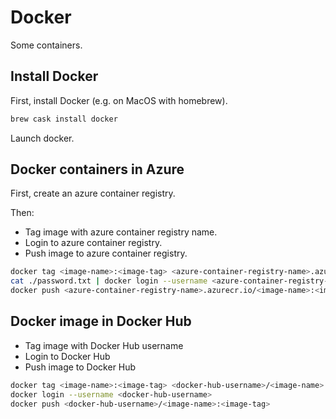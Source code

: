 # Docker

Some containers.

## Install Docker

First, install Docker (e.g. on MacOS with homebrew).

```bash
brew cask install docker
```

Launch docker.

## Docker containers in Azure

First, create an azure container registry.

Then:

- Tag image with azure container registry name.
- Login to azure container registry.
- Push image to azure container registry.

```bash
docker tag <image-name>:<image-tag> <azure-container-registry-name>.azurecr.io/<image-name>:<image-tag>
cat ./password.txt | docker login --username <azure-container-registry-name> --password-stdin <azure-container-registry-name>.azurecr.io
docker push <azure-container-registry-name>.azurecr.io/<image-name>:<image-tag>
```

## Docker image in Docker Hub

- Tag image with Docker Hub username
- Login to Docker Hub
- Push image to Docker Hub

```bash
docker tag <image-name>:<image-tag> <docker-hub-username>/<image-name>:<image-tag>
docker login --username <docker-hub-username>
docker push <docker-hub-username>/<image-name>:<image-tag>
```
